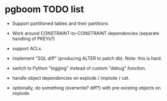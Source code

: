 pgboom TODO list
================

* Support partitioned tables and their partitions

* Work around CONSTRAINT-to-CONSTRAINT dependencies (separate handling of PKEYs?)

* support ACLs

* implement "SQL diff" (producing ALTER to patch db). Note: this is hard.

* switch to Python "logging" instead of custom "debug" function.

* handle object dependencies on explode / implode / cat.

* optionally, do something (overwrite? diff?) with pre-existing objects on implode

